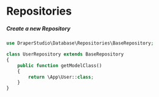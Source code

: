 # Repositories

##### Create a new Repository

```php
use DraperStudio\Database\Repositories\BaseRepository;

class UserRepository extends BaseRepository
{
    public function getModelClass()
    {
        return \App\User::class;
    }
}
```
